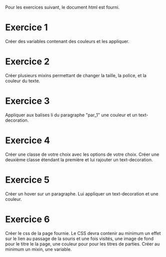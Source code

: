 Pour les exercices suivant, le document html est fourni.

# Exercice 1

Créer des variables contenant des couleurs et les appliquer.

# Exercice 2

Créer plusieurs mixins permettant de changer la taille, la police, et la couleur du texte.

# Exercice 3

Appliquer aux balises li du paragraphe "par_1" une couleur et un text-decoration.

# Exercice 4

Créer une classe de votre choix avec les options de votre choix. Créer une deuxième classe étendant la première et lui rajouter un text-decoration.

# Exercice 5

Créer un hover sur un paragraphe. Lui appliquer un text-decoration et une couleur.

# Exercice 6

Créer le css de la page fournie. Le CSS devra contenir au minimum un effet sur le lien au passage de la souris et une fois visités, une image de fond pour le titre le la page, une couleur pour pour les titres de parties. Créer au minimum un mixin, une variable.

